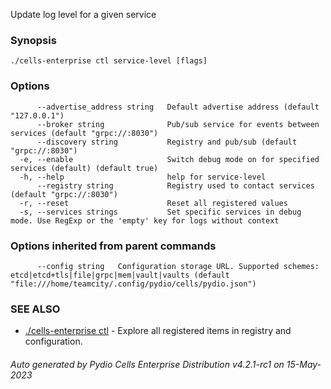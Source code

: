 Update log level for a given service

### Synopsis




```
./cells-enterprise ctl service-level [flags]
```

### Options

```
      --advertise_address string   Default advertise address (default "127.0.0.1")
      --broker string              Pub/sub service for events between services (default "grpc://:8030")
      --discovery string           Registry and pub/sub (default "grpc://:8030")
  -e, --enable                     Switch debug mode on for specified services (default) (default true)
  -h, --help                       help for service-level
      --registry string            Registry used to contact services (default "grpc://:8030")
  -r, --reset                      Reset all registered values
  -s, --services strings           Set specific services in debug mode. Use RegExp or the 'empty' key for logs without context
```

### Options inherited from parent commands

```
      --config string   Configuration storage URL. Supported schemes: etcd|etcd+tls|file|grpc|mem|vault|vaults (default "file:///home/teamcity/.config/pydio/cells/pydio.json")
```

### SEE ALSO

* [./cells-enterprise ctl](./cells-enterprise-ctl)	 - Explore all registered items in registry and configuration.

###### Auto generated by Pydio Cells Enterprise Distribution v4.2.1-rc1 on 15-May-2023
